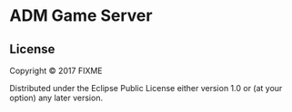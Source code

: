 # ADM Game Server

## License

Copyright © 2017 FIXME

Distributed under the Eclipse Public License either version 1.0 or (at
your option) any later version.
